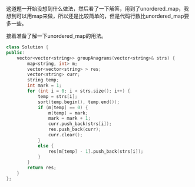这道题一开始没想到什么做法，然后看了一下解答，用到了unordered_map，我想到可以用map来做，所以还是比较简单的，但是代码行数比unordered_map要多一些。

接着准备了解一下unordered_map的用法。

```c++
class Solution {
public:
    vector<vector<string>> groupAnagrams(vector<string>& strs) {
        map<string, int> m;
        vector<vector<string> > res;
        vector<string> curr;
        string temp;
        int mark = 1;
        for (int i = 0; i < strs.size(); i++) {
            temp = strs[i];
            sort(temp.begin(), temp.end());
            if (m[temp] == 0) {
                m[temp] = mark;
                mark = mark + 1;
                curr.push_back(strs[i]);
                res.push_back(curr);
                curr.clear();
            }
            else {
                res[m[temp] - 1].push_back(strs[i]);
            }
        }
        return res;
    }
};
```

